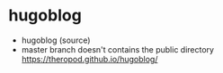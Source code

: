 # hugoblog
- hugoblog (source)
- master branch doesn't contains the public directory 
 https://theropod.github.io/hugoblog/
